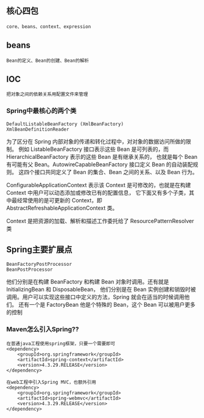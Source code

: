 
## 核心四包
    core、beans、context、expression
    
## beans
    Bean的定义、Bean的创建、Bean的解析

## IOC
    把对象之间的依赖关系用配置文件来管理


### Spring中最核心的两个类
    DefaultListableBeanFactory (XmlBeanFactory)
    XmlBeanDefinitionReader


为了区分在 Spring 内部对象的传递和转化过程中，对对象的数据访问所做的限制。
例如 ListableBeanFactory 接口表示这些 Bean 是可列表的，而 HierarchicalBeanFactory 表示的这些 Bean 是有继承关系的，
也就是每个 Bean 有可能有父 Bean。AutowireCapableBeanFactory 接口定义 Bean 的自动装配规则。
这四个接口共同定义了 Bean 的集合、Bean 之间的关系、以及 Bean 行为。


ConfigurableApplicationContext 表示该 Context 是可修改的，也就是在构建 Context 中用户可以动态添加或修改已有的配置信息，
它下面又有多个子类，其中最经常使用的是可更新的 Context，即 AbstractRefreshableApplicationContext 类。


Context 是把资源的加载、解析和描述工作委托给了 ResourcePatternResolver 类



## Spring主要扩展点
    BeanFactoryPostProcessor
    BeanPostProcessor

他们分别是在构建 BeanFactory 和构建 Bean 对象时调用。还有就是 InitializingBean 和 DisposableBean， 
他们分别是在 Bean 实例创建和销毁时被调用。用户可以实现这些接口中定义的方法，Spring 就会在适当的时候调用他们。
还有一个是 FactoryBean 他是个特殊的 Bean，这个 Bean 可以被用户更多的控制


### Maven怎么引入Spring??
    在普通java工程使用spring框架，只要一个需要即可
    <dependency>
        <groupId>org.springframework</groupId>
        <artifactId>spring-context</artifactId>
        <version>4.3.29.RELEASE</version>
    </dependency>
    
    在web工程中引入Spring MVC，也额外引用
    <dependency>
        <groupId>org.springframework</groupId>
        <artifactId>spring-webmvc</artifactId>
        <version>4.3.29.RELEASE</version>
    </dependency>